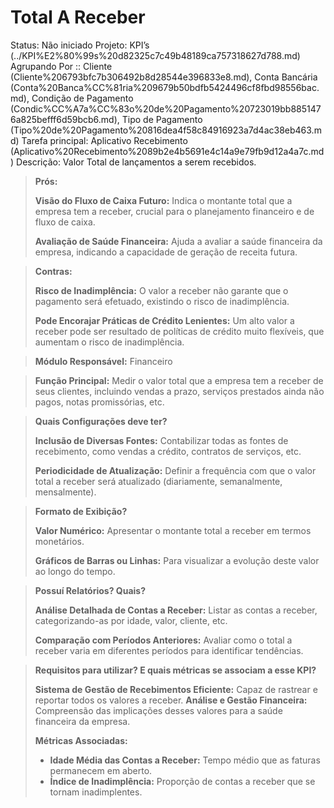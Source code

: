 # Total A Receber

Status: Não iniciado
Projeto: KPI’s (../KPI%E2%80%99s%20d82325c7c49b48189ca757318627d788.md)
Agrupando Por :: Cliente (Cliente%206793bfc7b306492b8d28544e396833e8.md), Conta Bancária (Conta%20Banca%CC%81ria%209679b50bdfb5424496cf8fbd98556bac.md), Condição de Pagamento (Condic%CC%A7a%CC%83o%20de%20Pagamento%20723019bb8851476a825befff6d59bcb6.md), Tipo de Pagamento (Tipo%20de%20Pagamento%20816dea4f58c84916923a7d4ac38eb463.md)
Tarefa principal: Aplicativo Recebimento (Aplicativo%20Recebimento%2089b2e4b5691e4c14a9e79fb9d12a4a7c.md)
Descrição: Valor Total de lançamentos a serem recebidos.

> **Prós:**
> 
> 
> **Visão do Fluxo de Caixa Futuro:** Indica o montante total que a empresa tem a receber, crucial para o planejamento financeiro e de fluxo de caixa.
> 
> **Avaliação de Saúde Financeira:** Ajuda a avaliar a saúde financeira da empresa, indicando a capacidade de geração de receita futura.
> 

> **Contras:**
> 
> 
> **Risco de Inadimplência:** O valor a receber não garante que o pagamento será efetuado, existindo o risco de inadimplência.
> 
> **Pode Encorajar Práticas de Crédito Lenientes:** Um alto valor a receber pode ser resultado de políticas de crédito muito flexíveis, que aumentam o risco de inadimplência.
> 

> **Módulo Responsável:**
Financeiro
> 

> **Função Principal:**
Medir o valor total que a empresa tem a receber de seus clientes, incluindo vendas a prazo, serviços prestados ainda não pagos, notas promissórias, etc.
> 

> **Quais Configurações deve ter?**
> 
> 
> **Inclusão de Diversas Fontes:** Contabilizar todas as fontes de recebimento, como vendas a crédito, contratos de serviços, etc.
> 
> **Periodicidade de Atualização:** Definir a frequência com que o valor total a receber será atualizado (diariamente, semanalmente, mensalmente).
> 

> **Formato de Exibição?**
> 
> 
> **Valor Numérico:** Apresentar o montante total a receber em termos monetários.
> 
> **Gráficos de Barras ou Linhas:** Para visualizar a evolução deste valor ao longo do tempo.
> 

> **Possuí Relatórios? Quais?**
> 
> 
> **Análise Detalhada de Contas a Receber:** Listar as contas a receber, categorizando-as por idade, valor, cliente, etc.
> 
> **Comparação com Períodos Anteriores:** Avaliar como o total a receber varia em diferentes períodos para identificar tendências.
> 

> **Requisitos para utilizar? E quais métricas se associam a esse KPI?**
> 
> 
> **Sistema de Gestão de Recebimentos Eficiente:** Capaz de rastrear e reportar todos os valores a receber.
> **Análise e Gestão Financeira:** Compreensão das implicações desses valores para a saúde financeira da empresa.
> 
> **Métricas Associadas:**
> 
> - **Idade Média das Contas a Receber:** Tempo médio que as faturas permanecem em aberto.
> - **Índice de Inadimplência:** Proporção de contas a receber que se tornam inadimplentes.